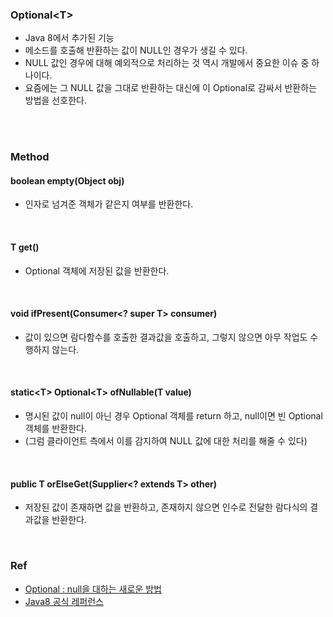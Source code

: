 ### Optional\<T\>

* Java 8에서 추가된 기능
* 메소드를 호출해 반환하는 값이 NULL인 경우가 생길 수 있다.
* NULL 값인 경우에 대해 예외적으로 처리하는 것 역시 개발에서 중요한 이슈 중 하나이다.
* 요즘에는 그 NULL 값을 그대로 반환하는 대신에 이 Optional로 감싸서 반환하는 방법을 선호한다.

<br/>

<br/>

### Method

#### boolean empty(Object obj)

* 인자로 넘겨준 객체가 같은지 여부를 반환한다.

<br/>

#### T get()

* Optional 객체에 저장된 값을 반환한다.

<br/>

#### void ifPresent(Consumer\<? super T\> consumer)

* 값이 있으면 람다함수를 호출한 결과값을 호출하고, 그렇지 않으면 아무 작업도 수행하지 않는다.

<br/>

#### static\<T\> Optional\<T\> ofNullable(T value)

* 명시된 값이 null이 아닌 경우 Optional 객체를 return 하고, null이면 빈 Optional 객체를 반환한다.
* (그럼 클라이언트 측에서 이를 감지하여 NULL 값에 대한 처리를 해줄 수 있다)

<br/>

#### public T orElseGet(Supplier\<? extends T> other)

* 저장된 값이 존재하면 값을 반환하고, 존재하지 않으면 인수로 전달한 람다식의 결과값을 반환한다.

<br/>

### Ref

* [Optional : null을 대하는 새로운 방법](https://www.daleseo.com/java8-optional-before/)
* [Java8 공식 레퍼런스](https://docs.oracle.com/javase/8/docs/api/java/util/Optional.html#orElseGet-java.util.function.Supplier-)

